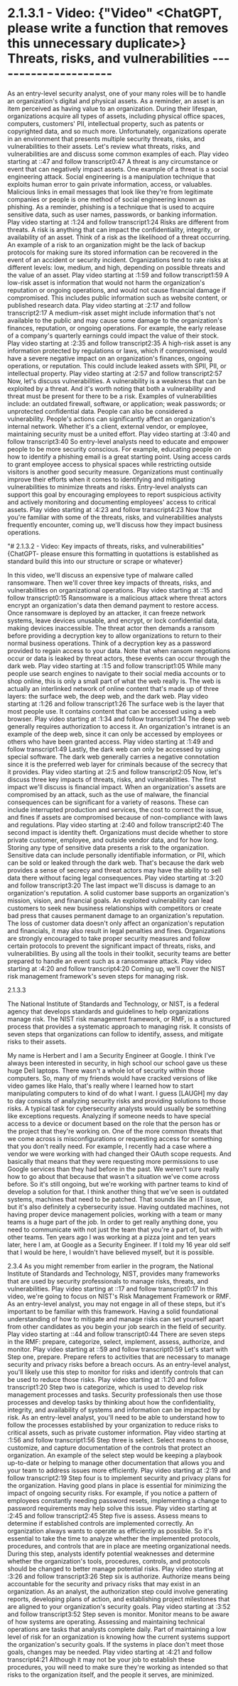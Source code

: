 # 2.1.3.1 - Video: {"Video" <ChatGPT, please write a function that removes this unnecessary duplicate>} Threats, risks, and vulnerabilities ---------------------

As an entry-level security analyst, one of your many roles will be to handle an organization's digital and physical assets. As a reminder, an asset is an item perceived as having value to an organization. During their lifespan, organizations acquire all types of assets, including physical office spaces, computers, customers' PII, intellectual property, such as patents or copyrighted data, and so much more. Unfortunately, organizations operate in an environment that presents multiple security threats, risks, and vulnerabilities to their assets. Let's review what threats, risks, and vulnerabilities are and discuss some common examples of each.
Play video starting at ::47 and follow transcript0:47
A threat is any circumstance or event that can negatively impact assets. One example of a threat is a social engineering attack. Social engineering is a manipulation technique that exploits human error to gain private information, access, or valuables. Malicious links in email messages that look like they're from legitimate companies or people is one method of social engineering known as phishing. As a reminder, phishing is a technique that is used to acquire sensitive data, such as user names, passwords, or banking information.
Play video starting at :1:24 and follow transcript1:24
Risks are different from threats. A risk is anything that can impact the confidentiality, integrity, or availability of an asset. Think of a risk as the likelihood of a threat occurring. An example of a risk to an organization might be the lack of backup protocols for making sure its stored information can be recovered in the event of an accident or security incident. Organizations tend to rate risks at different levels: low, medium, and high, depending on possible threats and the value of an asset.
Play video starting at :1:59 and follow transcript1:59
A low-risk asset is information that would not harm the organization's reputation or ongoing operations, and would not cause financial damage if compromised. This includes public information such as website content, or published research data.
Play video starting at :2:17 and follow transcript2:17
A medium-risk asset might include information that's not available to the public and may cause some damage to the organization's finances, reputation, or ongoing operations. For example, the early release of a company's quarterly earnings could impact the value of their stock.
Play video starting at :2:35 and follow transcript2:35
A high-risk asset is any information protected by regulations or laws, which if compromised, would have a severe negative impact on an organization's finances, ongoing operations, or reputation. This could include leaked assets with SPII, PII, or intellectual property.
Play video starting at :2:57 and follow transcript2:57
Now, let's discuss vulnerabilities. A vulnerability is a weakness that can be exploited by a threat. And it's worth noting that both a vulnerability and threat must be present for there to be a risk. Examples of vulnerabilities include: an outdated firewall, software, or application; weak passwords; or unprotected confidential data. People can also be considered a vulnerability. People's actions can significantly affect an organization's internal network. Whether it's a client, external vendor, or employee, maintaining security must be a united effort.
Play video starting at :3:40 and follow transcript3:40
So entry-level analysts need to educate and empower people to be more security conscious. For example, educating people on how to identify a phishing email is a great starting point. Using access cards to grant employee access to physical spaces while restricting outside visitors is another good security measure. Organizations must continually improve their efforts when it comes to identifying and mitigating vulnerabilities to minimize threats and risks. Entry-level analysts can support this goal by encouraging employees to report suspicious activity and actively monitoring and documenting employees' access to critical assets.
Play video starting at :4:23 and follow transcript4:23
Now that you're familiar with some of the threats, risks, and vulnerabilities analysts frequently encounter, coming up, we'll discuss how they impact business operations.

"# 2.1.3.2  - Video: Key impacts of threats, risks, and vulnerabilities" {ChatGPT- please ensure this formatting in quotattions is established as standard build this into our structure or scrape or whatever}

In this video, we'll discuss an expensive type of malware called ransomware. Then we'll cover three key impacts of threats, risks, and vulnerabilities on organizational operations.
Play video starting at ::15 and follow transcript0:15
Ransomware is a malicious attack where threat actors encrypt an organization's data then demand payment to restore access. Once ransomware is deployed by an attacker, it can freeze network systems, leave devices unusable, and encrypt, or lock confidential data, making devices inaccessible. The threat actor then demands a ransom before providing a decryption key to allow organizations to return to their normal business operations. Think of a decryption key as a password provided to regain access to your data. Note that when ransom negotiations occur or data is leaked by threat actors, these events can occur through the dark web.
Play video starting at :1:5 and follow transcript1:05
While many people use search engines to navigate to their social media accounts or to shop online, this is only a small part of what the web really is. The web is actually an interlinked network of online content that's made up of three layers: the surface web, the deep web, and the dark web.
Play video starting at :1:26 and follow transcript1:26
The surface web is the layer that most people use. It contains content that can be accessed using a web browser.
Play video starting at :1:34 and follow transcript1:34
The deep web generally requires authorization to access it. An organization's intranet is an example of the deep web, since it can only be accessed by employees or others who have been granted access.
Play video starting at :1:49 and follow transcript1:49
Lastly, the dark web can only be accessed by using special software. The dark web generally carries a negative connotation since it is the preferred web layer for criminals because of the secrecy that it provides.
Play video starting at :2:5 and follow transcript2:05
Now, let's discuss three key impacts of threats, risks, and vulnerabilities. The first impact we'll discuss is financial impact. When an organization's assets are compromised by an attack, such as the use of malware, the financial consequences can be significant for a variety of reasons. These can include interrupted production and services, the cost to correct the issue, and fines if assets are compromised because of non-compliance with laws and regulations.
Play video starting at :2:40 and follow transcript2:40
The second impact is identity theft. Organizations must decide whether to store private customer, employee, and outside vendor data, and for how long. Storing any type of sensitive data presents a risk to the organization. Sensitive data can include personally identifiable information, or PII, which can be sold or leaked through the dark web. That's because the dark web provides a sense of secrecy and threat actors may have the ability to sell data there without facing legal consequences.
Play video starting at :3:20 and follow transcript3:20
The last impact we'll discuss is damage to an organization's reputation. A solid customer base supports an organization's mission, vision, and financial goals. An exploited vulnerability can lead customers to seek new business relationships with competitors or create bad press that causes permanent damage to an organization's reputation. The loss of customer data doesn't only affect an organization's reputation and financials, it may also result in legal penalties and fines. Organizations are strongly encouraged to take proper security measures and follow certain protocols to prevent the significant impact of threats, risks, and vulnerabilities. By using all the tools in their toolkit, security teams are better prepared to handle an event such as a ransomware attack.
Play video starting at :4:20 and follow transcript4:20
Coming up, we'll cover the NIST risk management framework's seven steps for managing risk.

2.1.3.3

The National Institute of Standards and Technology, or NIST, is a federal agency that develops standards and guidelines to help organizations manage risk. The NIST risk management framework, or RMF, is a structured process that provides a systematic approach to managing risk. It consists of seven steps that organizations can follow to identify, assess, and mitigate risks to their assets.

My name is Herbert and I am a Security Engineer at Google. I think I've always been interested in security, in high school our school gave us these huge Dell laptops. There wasn't a whole lot of security within those computers. So, many of my friends would have cracked versions of like video games like Halo, that's really where I learned how to start manipulating computers to kind of do what I want. I guess [LAUGH] my day to day consists of analyzing security risks and providing solutions to those risks. A typical task for cybersecurity analysts would usually be something like exceptions requests. Analyzing if someone needs to have special access to a device or document based on the role that the person has or the project that they're working on. One of the more common threats that we come across is misconfigurations or requesting access for something that you don't really need. For example, I recently had a case where a vendor we were working with had changed their OAuth scope requests. And basically that means that they were requesting more permissions to use Google services than they had before in the past. We weren't sure really how to go about that because that wasn't a situation we've come across before. So it's still ongoing, but we're working with partner teams to kind of develop a solution for that. I think another thing that we've seen is outdated systems, machines that need to be patched. That sounds like an IT issue, but it's also definitely a cybersecurity issue. Having outdated machines, not having proper device management policies, working with a team or many teams is a huge part of the job. In order to get really anything done, you need to communicate with not just the team that you're a part of, but with other teams. Ten years ago I was working at a pizza joint and ten years later, here I am, at Google as a Security Engineer. If I told my 16 year old self that I would be here, I wouldn't have believed myself, but it is possible.

2.3.4
As you might remember from earlier in the program, the National Institute of Standards and Technology, NIST, provides many frameworks that are used by security professionals to manage risks, threats, and vulnerabilities.
Play video starting at ::17 and follow transcript0:17
In this video, we're going to focus on NIST's Risk Management Framework or RMF. As an entry-level analyst, you may not engage in all of these steps, but it's important to be familiar with this framework. Having a solid foundational understanding of how to mitigate and manage risks can set yourself apart from other candidates as you begin your job search in the field of security.
Play video starting at ::44 and follow transcript0:44
There are seven steps in the RMF: prepare, categorize, select, implement, assess, authorize, and monitor.
Play video starting at ::59 and follow transcript0:59
Let's start with Step one, prepare. Prepare refers to activities that are necessary to manage security and privacy risks before a breach occurs. As an entry-level analyst, you'll likely use this step to monitor for risks and identify controls that can be used to reduce those risks.
Play video starting at :1:20 and follow transcript1:20
Step two is categorize, which is used to develop risk management processes and tasks. Security professionals then use those processes and develop tasks by thinking about how the confidentiality, integrity, and availability of systems and information can be impacted by risk. As an entry-level analyst, you'll need to be able to understand how to follow the processes established by your organization to reduce risks to critical assets, such as private customer information.
Play video starting at :1:56 and follow transcript1:56
Step three is select. Select means to choose, customize, and capture documentation of the controls that protect an organization. An example of the select step would be keeping a playbook up-to-date or helping to manage other documentation that allows you and your team to address issues more efficiently.
Play video starting at :2:19 and follow transcript2:19
Step four is to implement security and privacy plans for the organization. Having good plans in place is essential for minimizing the impact of ongoing security risks. For example, if you notice a pattern of employees constantly needing password resets, implementing a change to password requirements may help solve this issue.
Play video starting at :2:45 and follow transcript2:45
Step five is assess. Assess means to determine if established controls are implemented correctly. An organization always wants to operate as efficiently as possible. So it's essential to take the time to analyze whether the implemented protocols, procedures, and controls that are in place are meeting organizational needs. During this step, analysts identify potential weaknesses and determine whether the organization's tools, procedures, controls, and protocols should be changed to better manage potential risks.
Play video starting at :3:26 and follow transcript3:26
Step six is authorize. Authorize means being accountable for the security and privacy risks that may exist in an organization. As an analyst, the authorization step could involve generating reports, developing plans of action, and establishing project milestones that are aligned to your organization's security goals.
Play video starting at :3:52 and follow transcript3:52
Step seven is monitor. Monitor means to be aware of how systems are operating. Assessing and maintaining technical operations are tasks that analysts complete daily. Part of maintaining a low level of risk for an organization is knowing how the current systems support the organization's security goals. If the systems in place don't meet those goals, changes may be needed.
Play video starting at :4:21 and follow transcript4:21
Although it may not be your job to establish these procedures, you will need to make sure they're working as intended so that risks to the organization itself, and the people it serves, are minimized.